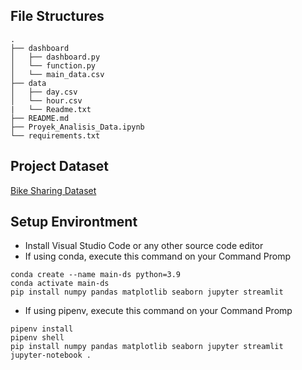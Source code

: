 ## File Structures
```
.
├── dashboard
│   ├── dashboard.py
│   └── function.py
│   └── main_data.csv
├── data
│   ├── day.csv
│   └── hour.csv
|   └── Readme.txt
├── README.md
├── Proyek_Analisis_Data.ipynb
└── requirements.txt
```

## Project Dataset
[Bike Sharing Dataset](https://drive.google.com/file/d/1RaBmV6Q6FYWU4HWZs80Suqd7KQC34diQ/view?usp=sharing)

## Setup Environtment
- Install Visual Studio Code or any other source code editor
- If using conda, execute this command on your Command Promp
```
conda create --name main-ds python=3.9
conda activate main-ds
pip install numpy pandas matplotlib seaborn jupyter streamlit
```
- If using pipenv, execute this command on your Command Promp
```
pipenv install
pipenv shell
pip install numpy pandas matplotlib seaborn jupyter streamlit
jupyter-notebook .
```